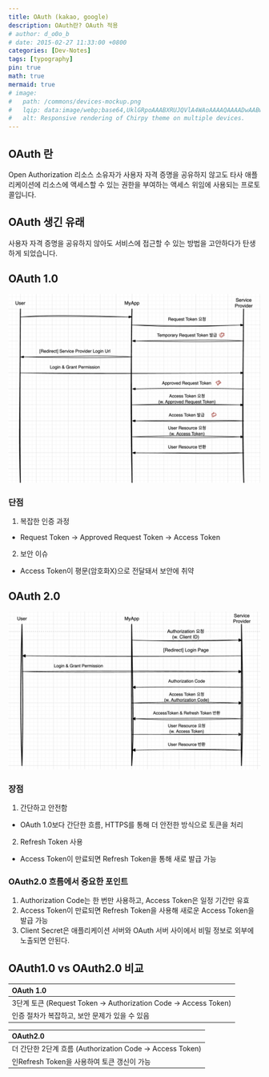 ```yaml
---
title: OAuth (kakao, google)
description: OAuth란? OAuth 적용
# author: d_o0o_b
# date: 2015-02-27 11:33:00 +0800
categories: [Dev-Notes]
tags: [typography]
pin: true
math: true
mermaid: true
# image:
#   path: /commons/devices-mockup.png
#   lqip: data:image/webp;base64,UklGRpoAAABXRUJQVlA4WAoAAAAQAAAADwAABwAAQUxQSDIAAAARL0AmbZurmr57yyIiqE8oiG0bejIYEQTgqiDA9vqnsUSI6H+oAERp2HZ65qP/VIAWAFZQOCBCAAAA8AEAnQEqEAAIAAVAfCWkAALp8sF8rgRgAP7o9FDvMCkMde9PK7euH5M1m6VWoDXf2FkP3BqV0ZYbO6NA/VFIAAAA
#   alt: Responsive rendering of Chirpy theme on multiple devices.
---
```


## OAuth 란
Open Authorization
리소스 소유자가 사용자 자격 증명을 공유하지 않고도 타사 애플리케이션에 리소스에 액세스할 수 있는 권한을 부여하는 액세스 위임에 사용되는 프로토콜입니다.

## OAuth 생긴 유래
사용자 자격 증명을 공유하지 않아도 서비스에 접근할 수 있는 방법을 고안하다가 탄생하게 되었습니다.

## OAuth 1.0
![OAuth 1.0](../assets/img/20250227/oauth1.0.png)


### 단점
1. 복잡한 인증 과정
  - Request Token -> Approved Request Token -> Access Token

2. 보안 이슈
  - Access Token이 평문(암호화X)으로 전달돼서 보안에 취약


## OAuth 2.0
<!-- OAuth 1.0보다 더 간단하고 직관적입니다. -->
![OAuth 2.0](../assets/img/20250227/oauth2.0.png)

### 장점
1. 간단하고 안전함
  - OAuth 1.0보다 간단한 흐름, HTTPS를 통해 더 안전한 방식으로 토큰을 처리

2. Refresh Token 사용
  - Access Token이 만료되면 Refresh Token을 통해 새로 발급 가능


### OAuth2.0 흐름에서 중요한 포인트
1. Authorization Code는 한 번만 사용하고, Access Token은 일정 기간만 유효
2. Access Token이 만료되면 Refresh Token을 사용해 새로운 Access Token을 발급 가능
3. Client Secret은 애플리케이션 서버와 OAuth 서버 사이에서 비밀 정보로 외부에 노출되면 안된다.


## OAuth1.0 vs OAuth2.0 비교

| OAuth 1.0                    |
| :--------------------------- |
| 3단계 토큰 (Request Token → Authorization Code → Access Token)  | 
| 인증 절차가 복잡하고, 보안 문제가 있을 수 있음  | 


| OAuth2.0                   | 
| :--------------------------- |
| 더 간단한 2단계 흐름 (Authorization Code → Access Token)  |
| 인Refresh Token을 사용하여 토큰 갱신이 가능  | 


